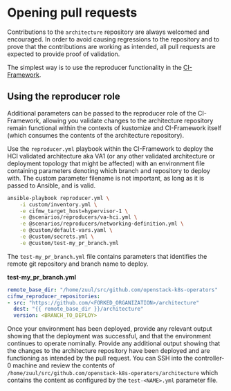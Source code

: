 # Opening pull requests

Contributions to the `architecture` repository are always welcomed and
encouraged. In order to avoid causing regressions to the repository and to
prove that the contributions are working as intended, all pull requests are
expected to provide proof of validation.

The simplest way is to use the reproducer functionality in the
[CI-Framework](https://ci-framework.readthedocs.io/en/latest/roles/reproducer.html).

## Using the reproducer role

Additional parameters can be passed to the reproducer role of the CI-Framework,
allowing you validate changes to the architecture repository remain functional
within the contexts of kustomize and CI-Framework itself (which consumes the
contents of the architecture repository).

Use the `reproducer.yml` playbook within the CI-Framework to deploy the HCI
validated architecture aka VA1 (or any other validated architecture or
deployment topology that might be affected) with an environment file containing
parameters denoting which branch and repository to deploy with. The custom
parameter filename is not important, as long as it is passed to Ansible, and is
valid.

```bash
ansible-playbook reproducer.yml \
    -i custom/inventory.yml \
    -e cifmw_target_host=hypervisor-1 \
    -e @scenarios/reproducers/va-hci.yml \
    -e @scenarios/reproducers/networking-definition.yml \
    -e @custom/default-vars.yaml \
    -e @custom/secrets.yml \
    -e @custom/test-my_pr_branch.yml
```

The `test-my_pr_branch.yml` file contains parameters that identifies the remote
git repository and branch name to deploy.

**test-my_pr_branch.yml**

```yaml
remote_base_dir: "/home/zuul/src/github.com/openstack-k8s-operators"
cifmw_reproducer_repositories:
- src: "https://github.com/<FORKED_ORGANIZATION>/architecture"
  dest: "{{ remote_base_dir }}/architecture"
  version: <BRANCH_TO_DEPLOY>
```

Once your environment has been deployed, provide any relevant output showing
that the deployment was successful, and that the environment continues to
operate nominally. Provide any additional output showing that the changes to
the architecture repository have been deployed and are functioning as intended
by the pull request. You can SSH into the controller-0 machine and review the
contents of `/home/zuul/src/github.com/openstack-k8s-operators/architecture`
which contains the content as configured by the `test-<NAME>.yml` parameter
file.

